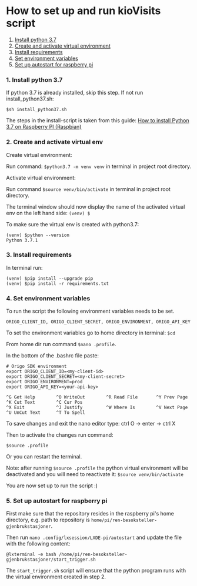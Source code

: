 
# How to set up and run kioVisits script

1. [Install python 3.7](#1-install-python-37)
2. [Create and activate virtual environment](#2-create-and-activate-virtual-env)
3. [Install requirements](#3-install-requirements)
4. [Set environment variables](#4-set-environment-variables)
5. [Set up autostart for raspberry pi](#5-set-up-autostart-for-raspberry-pi)


### 1. Install python 3.7

If python 3.7 is already installed, skip this step. If not run install_python37.sh:

`$sh install_python37.sh`

The steps in the install-script is taken from this guide: [How to install Python 3.7 on Raspberry PI (Raspbian)](https://installvirtual.com/install-python-3-7-on-raspberry-pi/)

### 2. Create and activate virtual env

Create virtual environment:

Run command: `$python3.7 -m venv venv` in terminal in project root directory.

Activate virtual environment:

Run command `$source venv/bin/activate` in terminal in project root directory.

The terminal window should now display the name of the activated virtual env on the left hand side: `(venv) $ `

To make sure the virtual env is created with python3.7:
```
(venv) $python --version
Python 3.7.1
```

### 3. Install requirements

In terminal run:

```
(venv) $pip install --upgrade pip
(venv) $pip install -r requirements.txt
```

### 4. Set environment variables

To run the script the following environment variables needs to be set.

`
ORIGO_CLIENT_ID, ORIGO_CLIENT_SECRET, ORIGO_ENVIRONMENT, ORIGO_API_KEY
`

To set the environment variables go to home directory in terminal: `$cd`

From home dir run command `$nano .profile`.

In the bottom of the .bashrc file paste:
```
# Origo SDK environment
export ORIGO_CLIENT_ID=<my-client-id>
export ORIGO_CLIENT_SECRET=<my-client-secret>
export ORIGO_ENVIRONMENT=prod
export ORIGO_API_KEY=<your-api-key>

^G Get Help        ^O WriteOut        ^R Read File       ^Y Prev Page       ^K Cut Text        ^C Cur Pos
^X Exit            ^J Justify         ^W Where Is        ^V Next Page       ^U UnCut Text      ^T To Spell
```
To save changes and exit the nano editor type: ctrl O -> enter -> ctrl X

Then to activate the changes run command:

`$source .profile`

Or you can restart the terminal.

Note: after running `$source .profile` the python virtual environment will be deactivated and you will need to reactivate it: `$source venv/bin/activate`

You are now set up to run the script :)

### 5. Set up autostart for raspberry pi

First make sure that the repository resides in the raspberry pi's home directory, e.g. path to repository is `home/pi/ren-besoksteller-gjenbrukstasjoner`.

Then run `nano .config/lxsession/LXDE-pi/autostart` and update the file with the following content:
```
@lxterminal -e bash /home/pi/ren-besoksteller-gjenbrukstasjoner/start_trigger.sh
```

The `start_trigger.sh` script will ensure that the python program runs with the virtual environment created in step 2.
